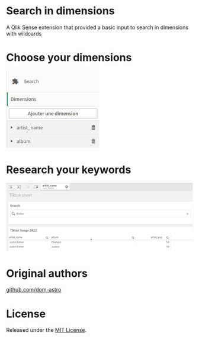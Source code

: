 # Search in dimensions
A Qlik Sense extension that provided a basic input to search in dimensions with wildcards


# Choose your dimensions
<img src="Dimensions.png" />

# Research your keywords
<img src="Search.png" />

# Original authors
[github.com/dom-astro](https://github.com/dom-astro)

# License
Released under the [MIT License](LICENSE).
